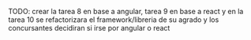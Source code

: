 TODO: crear la tarea 8 en base a angular, tarea 9 en base a react y en la tarea 10 se refactorizara el framework/libreria de su agrado y los concursantes decidiran si irse por angular o react
